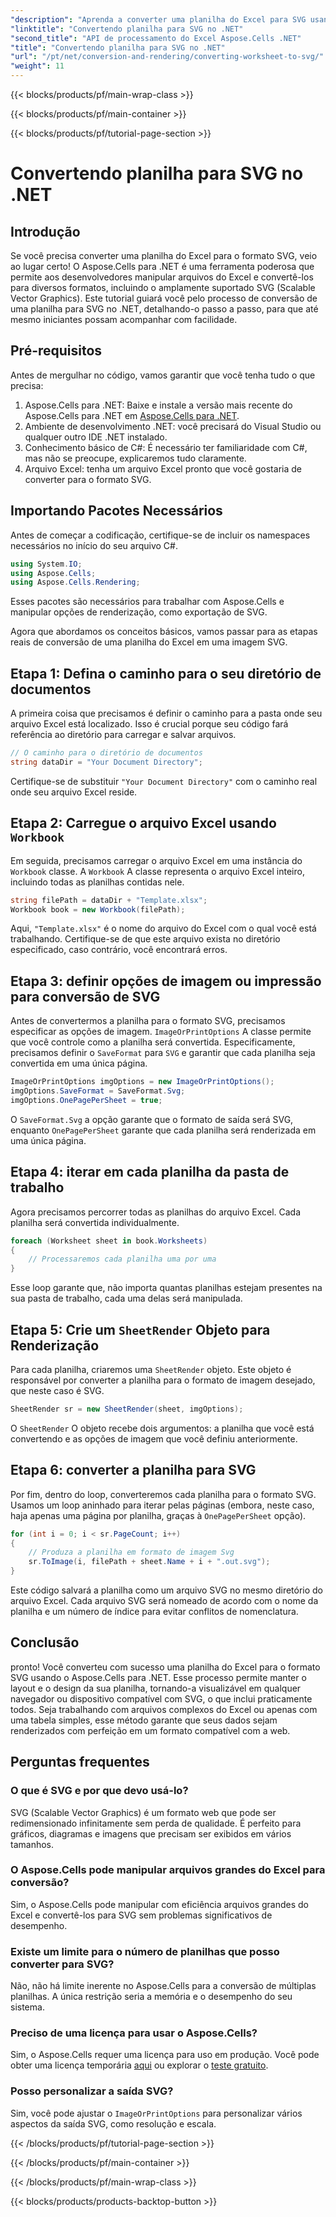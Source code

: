 ```yaml
---
"description": "Aprenda a converter uma planilha do Excel para SVG usando o Aspose.Cells para .NET com este guia passo a passo. Perfeito para desenvolvedores .NET que desejam renderizar Excel para SVG."
"linktitle": "Convertendo planilha para SVG no .NET"
"second_title": "API de processamento do Excel Aspose.Cells .NET"
"title": "Convertendo planilha para SVG no .NET"
"url": "/pt/net/conversion-and-rendering/converting-worksheet-to-svg/"
"weight": 11
---
```


{{< blocks/products/pf/main-wrap-class >}}

{{< blocks/products/pf/main-container >}}

{{< blocks/products/pf/tutorial-page-section >}}

# Convertendo planilha para SVG no .NET

## Introdução

Se você precisa converter uma planilha do Excel para o formato SVG, veio ao lugar certo! O Aspose.Cells para .NET é uma ferramenta poderosa que permite aos desenvolvedores manipular arquivos do Excel e convertê-los para diversos formatos, incluindo o amplamente suportado SVG (Scalable Vector Graphics). Este tutorial guiará você pelo processo de conversão de uma planilha para SVG no .NET, detalhando-o passo a passo, para que até mesmo iniciantes possam acompanhar com facilidade.

## Pré-requisitos

Antes de mergulhar no código, vamos garantir que você tenha tudo o que precisa:

1. Aspose.Cells para .NET: Baixe e instale a versão mais recente do Aspose.Cells para .NET em [Aspose.Cells para .NET](https://releases.aspose.com/cells/net/).
2. Ambiente de desenvolvimento .NET: você precisará do Visual Studio ou qualquer outro IDE .NET instalado.
3. Conhecimento básico de C#: É necessário ter familiaridade com C#, mas não se preocupe, explicaremos tudo claramente.
4. Arquivo Excel: tenha um arquivo Excel pronto que você gostaria de converter para o formato SVG.

## Importando Pacotes Necessários

Antes de começar a codificação, certifique-se de incluir os namespaces necessários no início do seu arquivo C#.

```csharp
using System.IO;
using Aspose.Cells;
using Aspose.Cells.Rendering;
```

Esses pacotes são necessários para trabalhar com Aspose.Cells e manipular opções de renderização, como exportação de SVG.

Agora que abordamos os conceitos básicos, vamos passar para as etapas reais de conversão de uma planilha do Excel em uma imagem SVG.

## Etapa 1: Defina o caminho para o seu diretório de documentos

A primeira coisa que precisamos é definir o caminho para a pasta onde seu arquivo Excel está localizado. Isso é crucial porque seu código fará referência ao diretório para carregar e salvar arquivos.

```csharp
// O caminho para o diretório de documentos
string dataDir = "Your Document Directory";
```

Certifique-se de substituir `"Your Document Directory"` com o caminho real onde seu arquivo Excel reside.

## Etapa 2: Carregue o arquivo Excel usando `Workbook`

Em seguida, precisamos carregar o arquivo Excel em uma instância do `Workbook` classe. A `Workbook` A classe representa o arquivo Excel inteiro, incluindo todas as planilhas contidas nele.

```csharp
string filePath = dataDir + "Template.xlsx";
Workbook book = new Workbook(filePath);
```

Aqui, `"Template.xlsx"` é o nome do arquivo do Excel com o qual você está trabalhando. Certifique-se de que este arquivo exista no diretório especificado, caso contrário, você encontrará erros.

## Etapa 3: definir opções de imagem ou impressão para conversão de SVG

Antes de convertermos a planilha para o formato SVG, precisamos especificar as opções de imagem. `ImageOrPrintOptions` A classe permite que você controle como a planilha será convertida. Especificamente, precisamos definir o `SaveFormat` para `SVG` e garantir que cada planilha seja convertida em uma única página.

```csharp
ImageOrPrintOptions imgOptions = new ImageOrPrintOptions();
imgOptions.SaveFormat = SaveFormat.Svg;
imgOptions.OnePagePerSheet = true;
```

O `SaveFormat.Svg` a opção garante que o formato de saída será SVG, enquanto `OnePagePerSheet` garante que cada planilha será renderizada em uma única página.

## Etapa 4: iterar em cada planilha da pasta de trabalho

Agora precisamos percorrer todas as planilhas do arquivo Excel. Cada planilha será convertida individualmente.

```csharp
foreach (Worksheet sheet in book.Worksheets)
{
    // Processaremos cada planilha uma por uma
}
```

Esse loop garante que, não importa quantas planilhas estejam presentes na sua pasta de trabalho, cada uma delas será manipulada.

## Etapa 5: Crie um `SheetRender` Objeto para Renderização

Para cada planilha, criaremos uma `SheetRender` objeto. Este objeto é responsável por converter a planilha para o formato de imagem desejado, que neste caso é SVG.

```csharp
SheetRender sr = new SheetRender(sheet, imgOptions);
```

O `SheetRender` O objeto recebe dois argumentos: a planilha que você está convertendo e as opções de imagem que você definiu anteriormente.

## Etapa 6: converter a planilha para SVG

Por fim, dentro do loop, converteremos cada planilha para o formato SVG. Usamos um loop aninhado para iterar pelas páginas (embora, neste caso, haja apenas uma página por planilha, graças à `OnePagePerSheet` opção).

```csharp
for (int i = 0; i < sr.PageCount; i++)
{
    // Produza a planilha em formato de imagem Svg
    sr.ToImage(i, filePath + sheet.Name + i + ".out.svg");
}
```

Este código salvará a planilha como um arquivo SVG no mesmo diretório do arquivo Excel. Cada arquivo SVG será nomeado de acordo com o nome da planilha e um número de índice para evitar conflitos de nomenclatura.

## Conclusão

pronto! Você converteu com sucesso uma planilha do Excel para o formato SVG usando o Aspose.Cells para .NET. Esse processo permite manter o layout e o design da sua planilha, tornando-a visualizável em qualquer navegador ou dispositivo compatível com SVG, o que inclui praticamente todos. Seja trabalhando com arquivos complexos do Excel ou apenas com uma tabela simples, esse método garante que seus dados sejam renderizados com perfeição em um formato compatível com a web.

## Perguntas frequentes

### O que é SVG e por que devo usá-lo?
SVG (Scalable Vector Graphics) é um formato web que pode ser redimensionado infinitamente sem perda de qualidade. É perfeito para gráficos, diagramas e imagens que precisam ser exibidos em vários tamanhos.

### O Aspose.Cells pode manipular arquivos grandes do Excel para conversão?
Sim, o Aspose.Cells pode manipular com eficiência arquivos grandes do Excel e convertê-los para SVG sem problemas significativos de desempenho.

### Existe um limite para o número de planilhas que posso converter para SVG?
Não, não há limite inerente no Aspose.Cells para a conversão de múltiplas planilhas. A única restrição seria a memória e o desempenho do seu sistema.

### Preciso de uma licença para usar o Aspose.Cells?
Sim, o Aspose.Cells requer uma licença para uso em produção. Você pode obter uma licença temporária [aqui](https://purchase.aspose.com/temporary-license/) ou explorar o [teste gratuito](https://releases.aspose.com/).

### Posso personalizar a saída SVG?
Sim, você pode ajustar o `ImageOrPrintOptions` para personalizar vários aspectos da saída SVG, como resolução e escala.

{{< /blocks/products/pf/tutorial-page-section >}}

{{< /blocks/products/pf/main-container >}}

{{< /blocks/products/pf/main-wrap-class >}}

{{< blocks/products/products-backtop-button >}}
